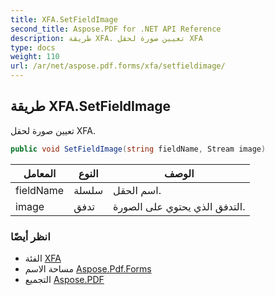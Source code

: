 ```yaml
---
title: XFA.SetFieldImage
second_title: Aspose.PDF for .NET API Reference
description: طريقة XFA. تعيين صورة لحقل XFA
type: docs
weight: 110
url: /ar/net/aspose.pdf.forms/xfa/setfieldimage/
---
```

## طريقة XFA.SetFieldImage

تعيين صورة لحقل XFA.

```csharp
public void SetFieldImage(string fieldName, Stream image)
```

| المعامل | النوع | الوصف |
| --- | --- | --- |
| fieldName | سلسلة | اسم الحقل. |
| image | تدفق | التدفق الذي يحتوي على الصورة. |

### انظر أيضًا

* الفئة [XFA](../)
* مساحة الاسم [Aspose.Pdf.Forms](../../../aspose.pdf.forms/)
* التجميع [Aspose.PDF](../../../)